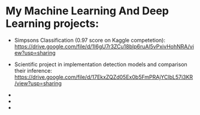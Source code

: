 # My Machine Learning And Deep Learning projects:
* Simpsons Classification (0.97 score on Kaggle competetion): https://drive.google.com/file/d/1I6gU7r3ZCu18blp6ruAl5vPxivHohNRA/view?usp=sharing
* Scientific project in implementation detection models and comparison their inference: https://drive.google.com/file/d/17EkxZQZd05Ex0b5FmPRAjYClbL57i3KR/view?usp=sharing

* 
*
*
